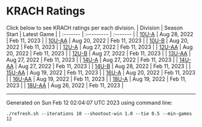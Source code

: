 # KRACH Ratings
Click below to see KRACH ratings per each division.
| Division | Season Start | Latest Game |
| :------- | :--------- | :------- |
| [10U-A](scores_10U-A.md) | Aug 28, 2022 | Feb 11, 2023 |
| [10U-AA](scores_10U-AA.md) | Aug 20, 2022 | Feb 11, 2023 |
| [10U-B](scores_10U-B.md) | Aug 20, 2022 | Feb 11, 2023 |
| [12U-A](scores_12U-A.md) | Aug 27, 2022 | Feb 11, 2023 |
| [12U-AA](scores_12U-AA.md) | Aug 20, 2022 | Feb 11, 2023 |
| [12U-B](scores_12U-B.md) | Aug 27, 2022 | Feb 11, 2023 |
| [13U-AA](scores_13U-AA.md) | Aug 27, 2022 | Feb 11, 2023 |
| [14U-A](scores_14U-A.md) | Aug 27, 2022 | Feb 11, 2023 |
| [14U-AA](scores_14U-AA.md) | Aug 27, 2022 | Feb 11, 2023 |
| [14U-B](scores_14U-B.md) | Aug 28, 2022 | Feb 11, 2023 |
| [15U-AA](scores_15U-AA.md) | Aug 19, 2022 | Feb 11, 2023 |
| [16U-A](scores_16U-A.md) | Aug 20, 2022 | Feb 11, 2023 |
| [16U-AA](scores_16U-AA.md) | Aug 19, 2022 | Feb 11, 2023 |
| [18U-A](scores_18U-A.md) | Aug 19, 2022 | Feb 11, 2023 |
| [18U-AA](scores_18U-AA.md) | Aug 26, 2022 | Feb 11, 2023 |

***
Generated on Sun Feb 12 02:04:07 UTC 2023 using command line:
```
./refresh.sh --iterations 10 --shootout-win 1.0 --tie 0.5 --min-games 12
```

